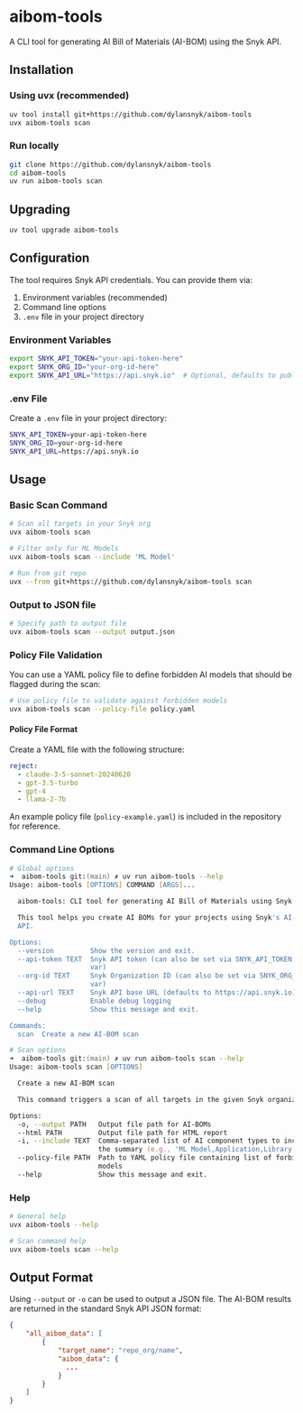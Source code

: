 # aibom-tools

A CLI tool for generating AI Bill of Materials (AI-BOM) using the Snyk API.

## Installation

### Using uvx (recommended)

```bash
uv tool install git+https://github.com/dylansnyk/aibom-tools
uvx aibom-tools scan
```

### Run locally

```bash
git clone https://github.com/dylansnyk/aibom-tools
cd aibom-tools
uv run aibom-tools scan
```

## Upgrading

```bash
uv tool upgrade aibom-tools
```

## Configuration

The tool requires Snyk API credentials. You can provide them via:

1. Environment variables (recommended)
2. Command line options
3. `.env` file in your project directory

### Environment Variables

```bash
export SNYK_API_TOKEN="your-api-token-here"
export SNYK_ORG_ID="your-org-id-here"
export SNYK_API_URL="https://api.snyk.io"  # Optional, defaults to public API
```

### .env File

Create a `.env` file in your project directory:

```bash
SNYK_API_TOKEN=your-api-token-here
SNYK_ORG_ID=your-org-id-here
SNYK_API_URL=https://api.snyk.io
```

## Usage

### Basic Scan Command

```bash
# Scan all targets in your Snyk org
uvx aibom-tools scan

# Filter only for ML Models
uvx aibom-tools scan --include 'ML Model'

# Run from git repo
uvx --from git+https://github.com/dylansnyk/aibom-tools scan
```

### Output to JSON file

```bash
# Specify path to output file
uvx aibom-tools scan --output output.json
```

### Policy File Validation

You can use a YAML policy file to define forbidden AI models that should be flagged during the scan:

```bash
# Use policy file to validate against forbidden models
uvx aibom-tools scan --policy-file policy.yaml
```

#### Policy File Format

Create a YAML file with the following structure:

```yaml
reject:
  - claude-3-5-sonnet-20240620
  - gpt-3.5-turbo
  - gpt-4
  - llama-2-7b
```

An example policy file (`policy-example.yaml`) is included in the repository for reference.

### Command Line Options

```zsh
# Global options
➜  aibom-tools git:(main) ✗ uv run aibom-tools --help         
Usage: aibom-tools [OPTIONS] COMMAND [ARGS]...

  aibom-tools: CLI tool for generating AI Bill of Materials using Snyk API

  This tool helps you create AI BOMs for your projects using Snyk's AI-BOM
  API.

Options:
  --version         Show the version and exit.
  --api-token TEXT  Snyk API token (can also be set via SNYK_API_TOKEN env
                    var)
  --org-id TEXT     Snyk Organization ID (can also be set via SNYK_ORG_ID env
                    var)
  --api-url TEXT    Snyk API base URL (defaults to https://api.snyk.io)
  --debug           Enable debug logging
  --help            Show this message and exit.

Commands:
  scan  Create a new AI-BOM scan
```
```zsh
# Scan options
➜  aibom-tools git:(main) ✗ uv run aibom-tools scan --help
Usage: aibom-tools scan [OPTIONS]

  Create a new AI-BOM scan

  This command triggers a scan of all targets in the given Snyk organization.

Options:
  -o, --output PATH   Output file path for AI-BOMs
  --html PATH         Output file path for HTML report
  -i, --include TEXT  Comma-separated list of AI component types to include in
                      the summary (e.g., 'ML Model,Application,Library')
  --policy-file PATH  Path to YAML policy file containing list of forbidden
                      models
  --help              Show this message and exit.
```

### Help

```bash
# General help
uvx aibom-tools --help

# Scan command help
uvx aibom-tools scan --help
```

## Output Format

Using `--output` or `-o` can be used to output a JSON file. The AI-BOM results are returned in the standard Snyk API JSON format:

```json
{
    "all_aibom_data": [
        {
            "target_name": "repo_org/name",
            "aibom_data": {
              ...
            }
        }
    ]
}
```
